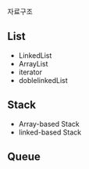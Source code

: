 자료구조 

## List 
- LinkedList
- ArrayList
- iterator
- doblelinkedList

## Stack 
-  Array-based Stack 
-  linked-based Stack

## Queue 



